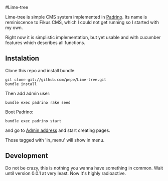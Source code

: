 #Lime-tree

Lime-tree is simple CMS system implemented in [Padrino](http://padrinorb.com).
Its name is reminiscence to Fikus CMS, which I could not get running so
I started with my own.

Right now it is simplistic implementation, but yet usable and with cucumber
features which describes all functions.

## Instalation

Clone this repo and install bundle:

    git clone git://github.com/pepe/Lime-tree.git
    bundle install

Then add admin user:

    bundle exec padrino rake seed

Boot Padrino:

    bundle exec padrino start

and go to [Admin address](http://localhost:3000/admin) and start creating
pages.

Those tagged with 'in_menu' will show in menu.

## Development

Do not be crazy, this is nothing you wanna have something in common. Wait
until version 0.0.1 at very least. Now it's highly radioactive.
